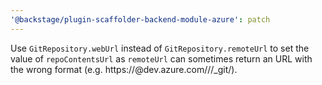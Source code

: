 ```yaml
---
'@backstage/plugin-scaffolder-backend-module-azure': patch
---
```


Use `GitRepository.webUrl` instead of `GitRepository.remoteUrl` to set the value of `repoContentsUrl` as `remoteUrl` can sometimes return an URL with the wrong format (e.g. https://<organization>@dev.azure.com/<organization>/<project>/\_git/<repository>).
